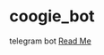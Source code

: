 # coogie_bot
telegram bot
<a href="https://www.notion.so/Python-8897a28c20704afdb8c1b7d3113dfdd9">Read Me</a>
